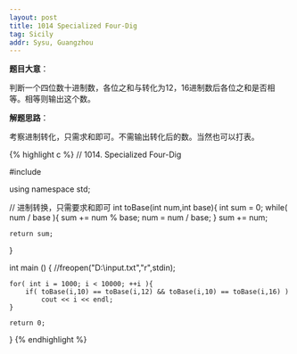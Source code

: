 ```yaml
---
layout: post
title: 1014 Specialized Four-Dig
tag: Sicily
addr: Sysu, Guangzhou
---
```


__题目大意__：

判断一个四位数十进制数，各位之和与转化为12，16进制数后各位之和是否相等。相等则输出这个数。

__解题思路__：

考察进制转化，只需求和即可。不需输出转化后的数。当然也可以打表。

{% highlight c %}
// 1014. Specialized Four-Dig

#include <iostream>

using namespace std;

// 进制转换，只需要求和即可
int toBase(int num,int base){
    int sum = 0;
    while( num / base ){
        sum += num % base;
        num = num / base;
    }
    sum += num;

    return sum;
}

int main () {
    //freopen("D:\\input.txt","r",stdin);

    for( int i = 1000; i < 10000; ++i ){
        if( toBase(i,10) == toBase(i,12) && toBase(i,10) == toBase(i,16) )
            cout << i << endl;
    }

    return 0;
}
{% endhighlight %}
